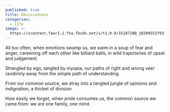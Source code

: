 ```yaml
---
published: true
title: Devisiveness
categories:
  - life
image: >-
  https://scontent.fewr1-2.fna.fbcdn.net/v/t1.0-9/15107280_10209553793734051_3085495207334398404_n.jpg?oh=f888cc350c33190f8059b01e13f69326&oe=58D34B58
---
```

All too often,
when emotions swamp us,
we swim in a soup
of fear and anger,
careening off each other 
like billiard balls,
in wild trajectories
of upset and judgement.

Strangled by ego,
tangled by myopia,
our paths of right and wrong
veer randomly away
from the simple path
of understanding.

From our common source,
we stray into a tangled jungle
of opinions and indignation,
a thicket of division.

How easily we forget,
when pride consumes us,
the common source
we came from:
we are one family, 
one mind.
